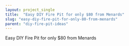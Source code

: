 ```yaml
---
layout: project_single
title:  "Easy DIY Fire Pit for only $80 from Menards"
slug: "easy-diy-fire-pit-for-only-80-from-menards"
parent: "diy-fire-pit-ideas"
---
```

Easy DIY Fire Pit for only $80 from Menards